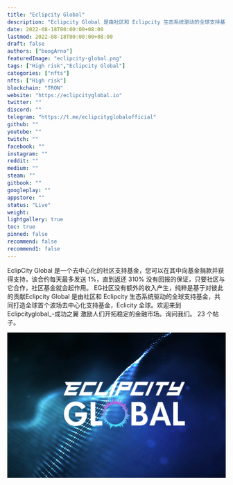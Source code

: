 ```yaml
---
title: "Eclipcity Global"
description: "Eclipcity Global 是由社区和 Eclipcity 生态系统驱动的全球支持基金，共同打造全球首个波场去中心化支持基金"
date: 2022-08-18T00:00:00+08:00
lastmod: 2022-08-18T00:00:00+08:00
draft: false
authors: ["boogArno"]
featuredImage: "eclipcity-global.png"
tags: ["High risk","Eclipcity Global"]
categories: ["nfts"]
nfts: ["High risk"]
blockchain: "TRON"
website: "https://eclipcityglobal.io"
twitter: ""
discord: ""
telegram: "https://t.me/eclipcityglobalofficial"
github: ""
youtube: ""
twitch: ""
facebook: ""
instagram: ""
reddit: ""
medium: ""
steam: ""
gitbook: ""
googleplay: ""
appstore: ""
status: "Live"
weight: 
lightgallery: true
toc: true
pinned: false
recommend: false
recommend1: false
---
```

EclipCity Global 是一个去中心化的社区支持基金，您可以在其中向基金捐款并获得支持，该合约每天最多发送 1%，直到返还 310%
没有回报的保证，只要社区与它合作，社区基金就会起作用。
EG社区没有额外的收入产生，纯粹是基于对彼此的贡献Eclipcity Global 是由社区和 Eclipcity 生态系统驱动的全球支持基金，共同打造全球首个波场去中心化支持基金，Eclicity 全球。欢迎来到 Eclipcityglobal_-成功之翼 激励人们开拓稳定的金融市场。询问我们。 23 个帖子。

![eclipcityglobal-dapp-high-risk-tron-image1_eaa1cdca3eaa23e4483f1a0101c65460](eclipcityglobal-dapp-high-risk-tron-image1_eaa1cdca3eaa23e4483f1a0101c65460.png)